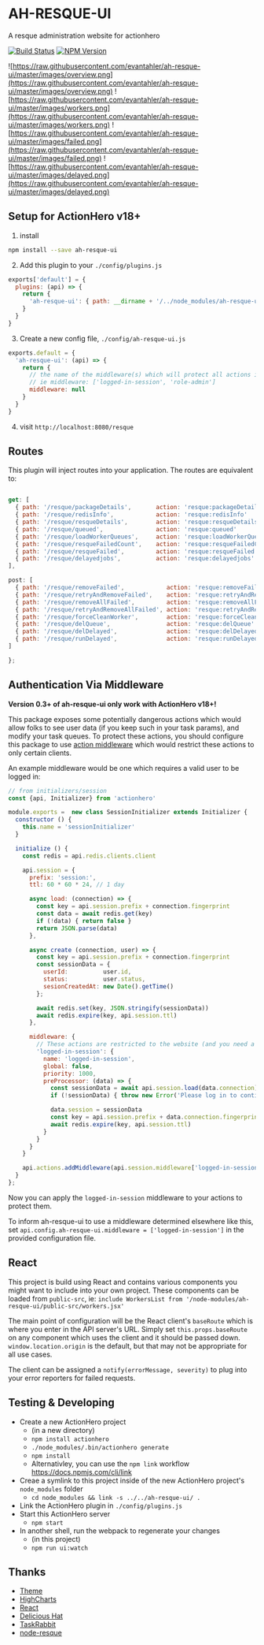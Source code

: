 # AH-RESQUE-UI
A resque administration website for actionhero

[![Build Status](https://circleci.com/gh/actionhero/ah-resque-ui.png)](https://circleci.com/gh/actionhero/ah-resque-ui.png)
[![NPM Version](https://img.shields.io/npm/v/ah-resque-ui.svg?style=flat-square)](https://www.npmjs.com/package/ah-resque-ui)

![https://raw.githubusercontent.com/evantahler/ah-resque-ui/master/images/overview.png](https://raw.githubusercontent.com/evantahler/ah-resque-ui/master/images/overview.png)
![https://raw.githubusercontent.com/evantahler/ah-resque-ui/master/images/workers.png](https://raw.githubusercontent.com/evantahler/ah-resque-ui/master/images/workers.png)
![https://raw.githubusercontent.com/evantahler/ah-resque-ui/master/images/failed.png](https://raw.githubusercontent.com/evantahler/ah-resque-ui/master/images/failed.png)
![https://raw.githubusercontent.com/evantahler/ah-resque-ui/master/images/delayed.png](https://raw.githubusercontent.com/evantahler/ah-resque-ui/master/images/delayed.png)

## Setup for ActionHero v18+

1. install

```bash
npm install --save ah-resque-ui
```

2. Add this plugin to your `./config/plugins.js`

```js
exports['default'] = {
  plugins: (api) => {
    return {
      'ah-resque-ui': { path: __dirname + '/../node_modules/ah-resque-ui' }
    }
  }
}
```

3. Create a new config file, `./config/ah-resque-ui.js`

```js
exports.default = {
  'ah-resque-ui': (api) => {
    return {
      // the name of the middleware(s) which will protect all actions in this plugin
      // ie middleware: ['logged-in-session', 'role-admin']
      middleware: null
    }
  }
}
```

4. visit `http://localhost:8080/resque`

## Routes

This plugin will inject routes into your application.  The routes are equivalent to:

```js

get: [
  { path: '/resque/packageDetails',       action: 'resque:packageDetails'    },
  { path: '/resque/redisInfo',            action: 'resque:redisInfo'         },
  { path: '/resque/resqueDetails',        action: 'resque:resqueDetails'     },
  { path: '/resque/queued',               action: 'resque:queued'            },
  { path: '/resque/loadWorkerQueues',     action: 'resque:loadWorkerQueues'  },
  { path: '/resque/resqueFailedCount',    action: 'resque:resqueFailedCount' },
  { path: '/resque/resqueFailed',         action: 'resque:resqueFailed'      },
  { path: '/resque/delayedjobs',          action: 'resque:delayedjobs'       },
],

post: [
  { path: '/resque/removeFailed',            action: 'resque:removeFailed'            },
  { path: '/resque/retryAndRemoveFailed',    action: 'resque:retryAndRemoveFailed'    },
  { path: '/resque/removeAllFailed',         action: 'resque:removeAllFailed'         },
  { path: '/resque/retryAndRemoveAllFailed', action: 'resque:retryAndRemoveAllFailed' },
  { path: '/resque/forceCleanWorker',        action: 'resque:forceCleanWorker'        },
  { path: '/resque/delQueue',                action: 'resque:delQueue'                },
  { path: '/resque/delDelayed',              action: 'resque:delDelayed'              },
  { path: '/resque/runDelayed',              action: 'resque:runDelayed'              },
]

};
```

## Authentication Via Middleware
**Version 0.3+ of ah-resque-ui only work with ActionHero v18+!**

This package exposes some potentially dangerous actions which would allow folks to see user data (if you keep such in your task params), and modify your task queues.  To protect these actions, you should configure this package to use [action middleware](http://www.actionherojs.com/docs/#action-middleware) which would restrict these actions to only certain clients.

An example middleware would be one which requires a valid user to be logged in:

```js
// from initializers/session
const {api, Initializer} from 'actionhero'

module.exports =  new class SessionInitializer extends Initializer {
  constructor () {
    this.name = 'sessionInitializer'
  }

  initialize () {
    const redis = api.redis.clients.client

    api.session = {
      prefix: 'session:',
      ttl: 60 * 60 * 24, // 1 day

      async load: (connection) => {
        const key = api.session.prefix + connection.fingerprint
        const data = await redis.get(key)
        if (!data) { return false }
        return JSON.parse(data)
      },

      async create (connection, user) => {
        const key = api.session.prefix + connection.fingerprint
        const sessionData = {
          userId:          user.id,
          status:          user.status,
          sesionCreatedAt: new Date().getTime()
        };

        await redis.set(key, JSON.stringify(sessionData))
        await redis.expire(key, api.session.ttl)
      },

      middleware: {
        // These actions are restricted to the website (and you need a CSRF token)
        'logged-in-session': {
          name: 'logged-in-session',
          global: false,
          priority: 1000,
          preProcessor: (data) => {
            const sessionData = await api.session.load(data.connection)
            if (!sessionData) { throw new Error('Please log in to continue') }

            data.session = sessionData
            const key = api.session.prefix + data.connection.fingerprint
            await redis.expire(key, api.session.ttl)
          }
        }
      }
    }

    api.actions.addMiddleware(api.session.middleware['logged-in-session']);
  }
};
```

Now you can apply the `logged-in-session` middleware to your actions to protect them.  

To inform ah-resque-ui to use a middleware determined elsewhere like this, set `api.config.ah-resque-ui.middleware = ['logged-in-session']` in the provided configuration file.

## React

This project is build using React and contains various components you might want to include into your own project. These components can be loaded from `public-src`, ie: `include WorkersList from '/node-modules/ah-resque-ui/public-src/workers.jsx'`

The main point of configuration will be the React client's `baseRoute` which is where you enter in the API server's URL. Simply set `this.props.baseRoute` on any component which uses the client and it should be passed down.  `window.location.origin` is the default, but that may not be appropriate for all use cases.

The client can be assigned a `notify(errorMessage, severity)` to plug into your error reporters for failed requests.

## Testing & Developing
* Create a new ActionHero project
  * (in a new directory)
  * `npm install actionhero`
  * `./node_modules/.bin/actionhero generate`
  * `npm install`
  * Alternativley, you can use the `npm link` workflow https://docs.npmjs.com/cli/link
* Creae a symlink to this project inside of the new ActionHero project's `node_modules` folder
  * `cd node_modules && link -s ../../ah-resque-ui/ .`
* Link the ActionHero plugin in `./config/plugins.js`
* Start this ActionHero server
  * `npm start`
* In another shell, run the webpack to regenerate your changes
  * (in this project)
  * `npm run ui:watch`

## Thanks
- [Theme](https://bootswatch.com)
- [HighCharts](http://www.highcharts.com/)
- [React](https://facebook.github.io/react/)
- [Delicious Hat](https://www.delicioushat.com)
- [TaskRabbit](https://www.taskrabbit.com)
- [node-resque](https://github.com/taskrabbit/node-resque)
